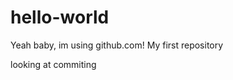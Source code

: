 hello-world
===========
Yeah baby, im using github.com!
My first repository

  looking at commiting
